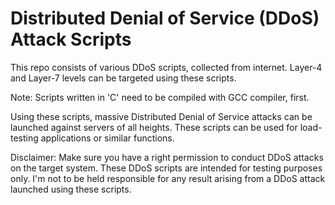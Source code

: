 # Distributed Denial of Service (DDoS) Attack Scripts
This repo consists of various DDoS scripts, collected from internet. Layer-4 and Layer-7 levels can be targeted using these scripts.

Note: Scripts written in 'C' need to be compiled with GCC compiler, first.

Using these scripts, massive Distributed Denial of Service attacks can be launched against servers of all heights. These scripts can be used for load-testing applications or similar functions.

Disclaimer: Make sure you have a right permission to conduct DDoS attacks on the target system. These DDoS scripts are intended for testing purposes only. I'm not to be held responsible for any result arising from a DDoS attack launched using these scripts. 
